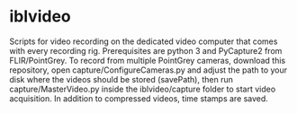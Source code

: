 # iblvideo
Scripts for video recording on the dedicated video computer that comes with every recording rig.
Prerequisites are python 3 and PyCapture2 from FLIR/PointGrey. To record from multiple PointGrey cameras, download this repository, open capture/ConfigureCameras.py and adjust the path to your disk where the videos should be stored (savePath), then run capture/MasterVideo.py inside the iblvideo/capture folder to start video acquisition. In addition to compressed videos, time stamps are saved.

